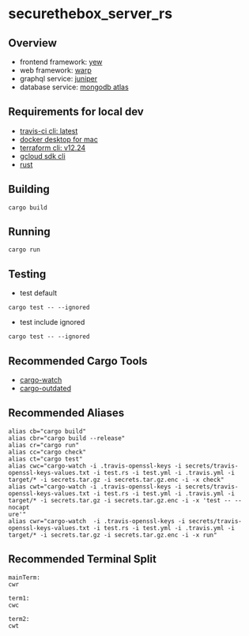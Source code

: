 # securethebox_server_rs
## Overview
- frontend framework: [yew](https://github.com/yewstack/yew/)
- web framework: [warp](https://github.com/seanmonstar/warp)
- graphql service: [juniper](https://github.com/graphql-rust/juniper)
- database service: [mongodb atlas](https://github.com/mongodb/mongo-rust-driver)

## Requirements for local dev
- [travis-ci cli: latest](https://github.com/travis-ci/travis.rb#mac-os-x-via-homebrew)
- [docker desktop for mac](https://hub.docker.com/editions/community/docker-ce-desktop-mac/)
- [terraform cli: v12.24](https://www.terraform.io/downloads.html)
- [gcloud sdk cli](https://cloud.google.com/sdk/docs/downloads-interactive)
- [rust](https://www.rust-lang.org/tools/install)

## Building
```
cargo build
```
## Running
```
cargo run
```
## Testing
- test default
```
cargo test -- --ignored
```
- test include ignored
```
cargo test -- --ignored
```

## Recommended Cargo Tools
- [cargo-watch](https://github.com/passcod/cargo-watch)
- [cargo-outdated](https://github.com/kbknapp/cargo-outdated)

## Recommended Aliases
```
alias cb="cargo build"
alias cbr="cargo build --release"
alias cr="cargo run"
alias cc="cargo check"
alias ct="cargo test"
alias cwc="cargo-watch -i .travis-openssl-keys -i secrets/travis-openssl-keys-values.txt -i test.rs -i test.yml -i .travis.yml -i target/* -i secrets.tar.gz -i secrets.tar.gz.enc -i -x check"
alias cwt="cargo-watch -i .travis-openssl-keys -i secrets/travis-openssl-keys-values.txt -i test.rs -i test.yml -i .travis.yml -i target/* -i secrets.tar.gz -i secrets.tar.gz.enc -i -x 'test -- --nocapt
ure'"
alias cwr="cargo-watch  -i .travis-openssl-keys -i secrets/travis-openssl-keys-values.txt -i test.rs -i test.yml -i .travis.yml -i target/* -i secrets.tar.gz -i secrets.tar.gz.enc -i -x run"
```

## Recommended Terminal Split
```
mainTerm:
cwr

term1:
cwc

term2:
cwt
```